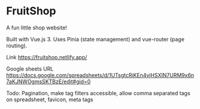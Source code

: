 # FruitShop

A fun little shop website!

Built with Vue.js 3. Uses Pinia (state management) and vue-router (page routing).

Link
https://fruitshop.netlify.app/

Google sheets URL
https://docs.google.com/spreadsheets/d/1UTsgtcRiKEn4vjHSXIN7URM9x6n7aKJNWOgmsSKTBzE/edit#gid=0

Todo:
Pagination, make tag filters accessible, allow comma separated tags on spreadsheet, favicon, meta tags
